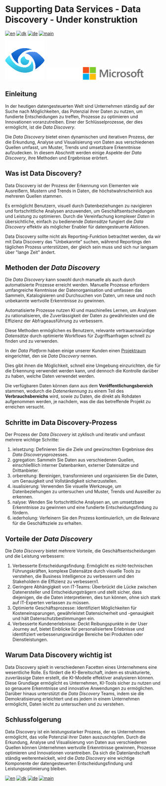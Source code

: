 # Supporting Data Services - Data Discovery - Under konstruktion

[![en](https://img.shields.io/badge/lang-en-red.svg)](DataDiscovery.md)
[![dk](https://img.shields.io/badge/lang-dk-green.svg)](DataDiscovery-da.md)
[![de](https://img.shields.io/badge/lang-de-yellow.svg)](DataDiscovery-de.md)
[![main](https://img.shields.io/badge/main-document-blue.svg)](../../README.md)

![purview](../../images/purview.png)        ![microsoft](../../images/microsoft.png)

## Einleitung

In der heutigen datengesteuerten Welt sind Unternehmen ständig auf der Suche nach Möglichkeiten, das Potenzial ihrer Daten zu nutzen, um fundierte Entscheidungen zu treffen, Prozesse zu optimieren und Innovationen voranzutreiben. Einer der Schlüsselprozesse, der dies ermöglicht, ist die *Data Discovery*.

Die *Data Discovery* bietet einen dynamischen und iterativen Prozess, der die Erkundung, Analyse und Visualisierung von Daten aus verschiedenen Quellen umfasst, um Muster, Trends und umsetzbare Erkenntnisse aufzudecken. In diesem Abschnitt werden einige Aspekte der *Data Discovery*, ihre Methoden und Ergebnisse erörtert.

## Was ist Data Discovery?

Data Discovery ist der Prozess der Erkennung von Elementen wie Ausreißern, Mustern und Trends in Daten, die höchstwahrscheinlich aus mehreren Quellen stammen.

Es ermöglicht Benutzern, visuell durch Datenbeziehungen zu navigieren und fortschrittliche Analysen anzuwenden, um Geschäftsentscheidungen und Leistung zu optimieren. Durch die Vereinfachung komplexer *Daten* in übersichtliche, einfach zu bedienende *Datensätze* fungiert die *Data Discovery* effektiv als möglicher Enabler für datengesteuerte Aktionen.

Data Discovery sollte nicht als Reporting-Funktion betrachtet werden, da wir mit Data Discovery das "Unbekannte" suchen, während Reportings den täglichen Prozess unterstützen, der gleich sein muss und sich nur langsam über "lange Zeit" ändert.

## Methoden der *Data Discovery*

Die *Data Discovery* kann sowohl durch manuelle als auch durch automatisierte Prozesse erreicht werden. Manuelle Prozesse erfordern umfangreiche Kenntnisse der Datenorganisation und umfassen das Sammeln, 
Katalogisieren und Durchsuchen von Daten, um neue und noch unbekannte wertvolle Erkenntnisse zu gewinnen.

Automatisierte Prozesse nutzen KI und maschinelles Lernen, um Analysen zu rationalisieren, die Zuverlässigkeit der Daten zu gewährleisten und die Effizienz der Abfrageausführung zu verbessern.

Diese Methoden ermöglichen es Benutzern, relevante vertrauenswürdige *Datensätze* durch optimierte Workflows für Zugriffsanfragen schnell zu finden und zu verwenden.

In der *Data Platform* haben einige unserer Kunden einen [Projektraum](https://github.com/jcordtz/a_data_platform/blob/main/README-de.md#entwicklungsumgebung---projektraum) eingerichtet, den sie *Data Discovery* nennen.

Dies gibt ihnen die Möglichkeit, schnell eine Umgebung einzurichten, die für die Erkennung verwendet werden kann, und dennoch die Kontrolle darüber zu haben, welche Daten verwendet werden.

Die verfügbaren Daten können dann aus dem **Veröffentlichungsbereich** stammen, wodurch die *Datenerkennung* zu einem Teil des **Verbrauchsbereichs** wird, sowie zu Daten, die direkt als Rohdaten aufgenommen werden, je nachdem, was die das betreffende Projekt zu erreichen versucht.

## Schritte im Data Discovery-Prozess

Der Prozess der *Data Discovery* ist zyklisch und iterativ und umfasst mehrere wichtige Schritte:

1) ielsetzung: Definieren Sie die Ziele und gewünschten Ergebnisse des *Data Discovery*sprozesses.
2) ggregation: Sammeln Sie Daten aus verschiedenen Quellen, einschließlich interner Datenbanken, externer Datensätze und Drittanbieter.
3) orbereitung: Bereinigen, transformieren und organisieren Sie die Daten, um Genauigkeit und Vollständigkeit sicherzustellen.
4) isualisierung: Verwenden Sie visuelle Werkzeuge, um Datenbeziehungen zu untersuchen und Muster, Trends und Ausreißer zu erkennen.
5) nalyse: Wenden Sie fortschrittliche Analysen an, um umsetzbare Erkenntnisse zu gewinnen und eine fundierte Entscheidungsfindung zu fördern.
6) iederholung: Verfeinern Sie den Prozess kontinuierlich, um die Relevanz für die Geschäftsziele zu erhalten.

## Vorteile der *Data Discovery*

Die *Data Discovery* bietet mehrere Vorteile, die Geschäftsentscheidungen und die Leistung verbessern:

1) Verbesserte Entscheidungsfindung: Ermöglicht es nicht-technischen Führungskräften, komplexe Datensätze durch visuelle Tools zu verstehen, die Business Intelligence zu verbessern und den Stakeholdern die Effizienz zu verbessern1.
2) Geringere Abhängigkeit von IT-Teams: Überbrückt die Lücke zwischen Datenersteller und Entscheidungsträgern und stellt sicher, dass diejenigen, die die Daten interpretieren, dies tun können, ohne sich stark auf IT-Experten verlassen zu müssen.
3) Optimierte Geschäftsprozesse: Identifiziert Möglichkeiten für Kosteneinsparungen, gewährleistet Datensicherheit und -genauigkeit und hält Datenschutzbestimmungen ein.
4) Verbesserte Kundenerlebnisse: Deckt Reibungspunkte in der User Journey auf, bietet Einblicke für personalisiertere Erlebnisse und identifiziert verbesserungswürdige Bereiche bei Produkten oder 
Dienstleistungen.

## Warum Data Discovery wichtig ist

Data Discovery spielt in verschiedenen Facetten eines Unternehmens eine wesentliche Rolle. Es fördert die KI-Bereitschaft, indem es strukturierte, zuverlässige Daten erstellt, die KI-Modelle effektiver analysieren können. Diese Grundlage ermöglicht es Unternehmen, KI-Tools sicher zu nutzen und so genauere Erkenntnisse und innovative Anwendungen zu ermöglichen. Darüber hinaus unterstützt die *Data Discovery* Teams, indem sie die Demokratisierung erleichtert und es jedem in einem Unternehmen ermöglicht, Daten leicht zu untersuchen und zu verstehen.

## Schlussfolgerung

Data Discovery ist ein leistungsstarker Prozess, der es Unternehmen ermöglicht, das volle Potenzial ihrer Daten auszuschöpfen. Durch die Erkundung, Analyse und Visualisierung von Daten aus verschiedenen Quellen können Unternehmen wertvolle Erkenntnisse gewinnen, Prozesse optimieren und Innovationen vorantreiben. Da sich die Datenlandschaft ständig weiterentwickelt, wird die *Data Discovery* eine wichtige Komponente der datengesteuerten Entscheidungsfindung und Leistungsoptimierung bleiben.




[![en](https://img.shields.io/badge/lang-en-red.svg)](DataDiscovery.md)
[![dk](https://img.shields.io/badge/lang-dk-green.svg)](DataDiscovery-da.md)
[![de](https://img.shields.io/badge/lang-de-yellow.svg)](DataDiscovery-de.md)
[![main](https://img.shields.io/badge/main-document-blue.svg)](../../README.md)